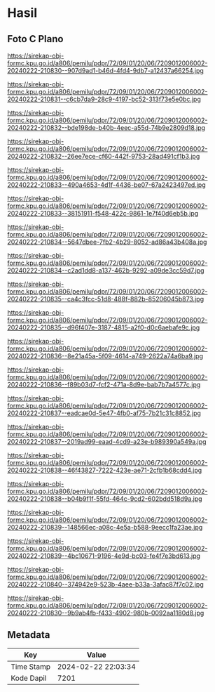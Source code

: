 # Hasil

## Foto C Plano

https://sirekap-obj-formc.kpu.go.id/a806/pemilu/pdpr/72/09/01/20/06/7209012006002-20240222-210830--907d9ad1-b46d-4fd4-9db7-a12437a66254.jpg

https://sirekap-obj-formc.kpu.go.id/a806/pemilu/pdpr/72/09/01/20/06/7209012006002-20240222-210831--c6cb7da9-28c9-4197-bc52-313f73e5e0bc.jpg

https://sirekap-obj-formc.kpu.go.id/a806/pemilu/pdpr/72/09/01/20/06/7209012006002-20240222-210832--bde198de-b40b-4eec-a55d-74b9e2809d18.jpg

https://sirekap-obj-formc.kpu.go.id/a806/pemilu/pdpr/72/09/01/20/06/7209012006002-20240222-210832--26ee7ece-cf60-442f-9753-28ad491cf1b3.jpg

https://sirekap-obj-formc.kpu.go.id/a806/pemilu/pdpr/72/09/01/20/06/7209012006002-20240222-210833--490a4653-4d1f-4436-be07-67a2423497ed.jpg

https://sirekap-obj-formc.kpu.go.id/a806/pemilu/pdpr/72/09/01/20/06/7209012006002-20240222-210833--38151911-f548-422c-9861-1e7f40d6eb5b.jpg

https://sirekap-obj-formc.kpu.go.id/a806/pemilu/pdpr/72/09/01/20/06/7209012006002-20240222-210834--5647dbee-7fb2-4b29-8052-ad86a43b408a.jpg

https://sirekap-obj-formc.kpu.go.id/a806/pemilu/pdpr/72/09/01/20/06/7209012006002-20240222-210834--c2ad1dd8-a137-462b-9292-a09de3cc59d7.jpg

https://sirekap-obj-formc.kpu.go.id/a806/pemilu/pdpr/72/09/01/20/06/7209012006002-20240222-210835--ca4c3fcc-51d8-488f-882b-85206045b873.jpg

https://sirekap-obj-formc.kpu.go.id/a806/pemilu/pdpr/72/09/01/20/06/7209012006002-20240222-210835--d96f407e-3187-4815-a2f0-d0c6aebafe9c.jpg

https://sirekap-obj-formc.kpu.go.id/a806/pemilu/pdpr/72/09/01/20/06/7209012006002-20240222-210836--8e21a45a-5f09-4614-a749-2622a74a6ba9.jpg

https://sirekap-obj-formc.kpu.go.id/a806/pemilu/pdpr/72/09/01/20/06/7209012006002-20240222-210836--f89b03d7-fcf2-471a-8d9e-bab7b7a4577c.jpg

https://sirekap-obj-formc.kpu.go.id/a806/pemilu/pdpr/72/09/01/20/06/7209012006002-20240222-210837--eadcae0d-5e47-4fb0-af75-7b21c31c8852.jpg

https://sirekap-obj-formc.kpu.go.id/a806/pemilu/pdpr/72/09/01/20/06/7209012006002-20240222-210837--2019ad99-eaad-4cd9-a23e-b989390a549a.jpg

https://sirekap-obj-formc.kpu.go.id/a806/pemilu/pdpr/72/09/01/20/06/7209012006002-20240222-210838--46f43827-7222-423e-ae71-2cfb1b68cdd4.jpg

https://sirekap-obj-formc.kpu.go.id/a806/pemilu/pdpr/72/09/01/20/06/7209012006002-20240222-210838--b04b9f1f-55fd-464c-9cd2-602bdd518d9a.jpg

https://sirekap-obj-formc.kpu.go.id/a806/pemilu/pdpr/72/09/01/20/06/7209012006002-20240222-210839--148566ec-a08c-4e5a-b588-9eecc1fa23ae.jpg

https://sirekap-obj-formc.kpu.go.id/a806/pemilu/pdpr/72/09/01/20/06/7209012006002-20240222-210839--4bc10671-9196-4e9d-bc03-fe4f7e3bd613.jpg

https://sirekap-obj-formc.kpu.go.id/a806/pemilu/pdpr/72/09/01/20/06/7209012006002-20240222-210840--374942e9-523b-4aee-b33a-3afac87f7c02.jpg

https://sirekap-obj-formc.kpu.go.id/a806/pemilu/pdpr/72/09/01/20/06/7209012006002-20240222-210830--9b9ab4fb-f433-4902-980b-0092aa1180d8.jpg


## Metadata

| Key        | Value               |
| ---------- | ------------------- |
| Time Stamp | 2024-02-22 22:03:34 |
| Kode Dapil | 7201                |



